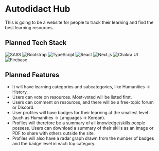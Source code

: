 # Autodidact Hub

This is going to be a website for people to track their learning and find the best learning resources.

## Planned Tech Stack

![SASS](https://img.shields.io/badge/SASS-hotpink.svg?style=for-the-badge&logo=SASS&logoColor=white)
![Bootstrap](https://img.shields.io/badge/bootstrap-%23563D7C.svg?style=for-the-badge&logo=bootstrap&logoColor=white)
![TypeScript](https://img.shields.io/badge/typescript-%23007ACC.svg?style=for-the-badge&logo=typescript&logoColor=white)
![React](https://img.shields.io/badge/react-%2320232a.svg?style=for-the-badge&logo=react&logoColor=%2361DAFB)
![Next.js](https://img.shields.io/badge/Next.js-000000.svg?style=for-the-badge&logo=nextdotjs&logoColor=white)
![Chakra UI](https://img.shields.io/badge/Chakra%20UI-319795.svg?style=for-the-badge&logo=Chakra-UI&logoColor=white)
![Firebase](https://img.shields.io/badge/Firebase-FFCA28.svg?style=for-the-badge&logo=Firebase&logoColor=black)

## Planned Features

- It will have learning categories and subcategories, like Humanities -> History.
- Users can vote on resources. Most-voted will be listed first.
- Users can comment on resources, and there will be a free-topic forum or Discord.
- User profiles will have badges for their learning at the smallest level (such as Humanities -> Languages -> Korean).
- Profiles will therefore be a summary of all knowledge/skills people possess. Users can download a summary of their skills as an image or PDF to share with others outside the site.
- Profiles will also have a radar graph drawn from the number of badges and the badge level in each top category.
